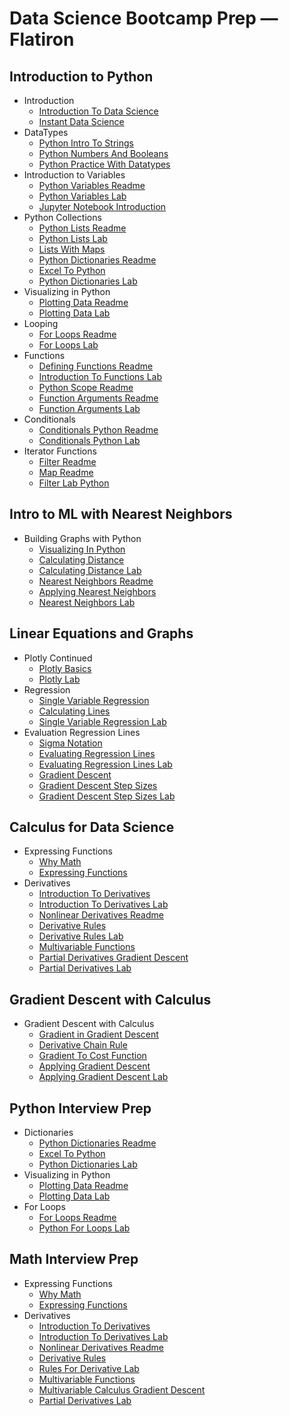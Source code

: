 # Data Science Bootcamp Prep — Flatiron

## Introduction to Python
- Introduction
    - [Introduction To Data Science](/introduction_to_python/introduction/introduction_to_data_science)
    - [Instant Data Science](/introduction_to_python/introduction/instant_data_science)
- DataTypes
    - [Python Intro To Strings](/introduction_to_python/datatypes/python_intro_to_strings)
    - [Python Numbers And Booleans](/introduction_to_python/datatypes/python_numbers_and_booleans)
    - [Python Practice With Datatypes](/introduction_to_python/datatypes/python_practice_with_datatypes)
- Introduction to Variables
    - [Python Variables Readme](/introduction_to_python/introduction_to_variables/python_variables_readme)
    - [Python Variables Lab](/introduction_to_python/introduction_to_variables/python_variables_lab)
    - [Jupyter Notebook Introduction](/introduction_to_python/introduction_to_variables/jupyter_notebook_introduction)
- Python Collections
    - [Python Lists Readme](/introduction_to_python/python_collections/python_lists_readme)
    - [Python Lists Lab](/introduction_to_python/python_collections/python_lists_lab)
    - [Lists With Maps](/introduction_to_python/python_collections/lists_with_maps)
    - [Python Dictionaries Readme](/introduction_to_python/python_collections/python_dictionaries_readme)
    - [Excel To Python](/introduction_to_python/python_collections/excel_to_python)
    - [Python Dictionaries Lab](/introduction_to_python/python_collections/python_dictionaries_lab)
- Visualizing in Python
    - [Plotting Data Readme](/introduction_to_python/visualizing_in_python/plotting_data_readme)
    - [Plotting Data Lab](/introduction_to_python/visualizing_in_python/plotting_data_lab)
- Looping
    - [For Loops Readme](/introduction_to_python/looping/for_loops_readme)
    - [For Loops Lab](/introduction_to_python/looping/for_loops_lab)
- Functions
    - [Defining Functions Readme](/introduction_to_python/functions/defining_functions_readme)
    - [Introduction To Functions Lab](/introduction_to_python/functions/introduction_to_functions_lab)
    - [Python Scope Readme](/introduction_to_python/functions/python_scope_readme)
    - [Function Arguments Readme](/introduction_to_python/functions/function_arguments_readme)
    - [Function Arguments Lab](/introduction_to_python/functions/function_arguments_lab)
- Conditionals
    - [Conditionals Python Readme](/introduction_to_python/conditionals/conditionals_python_readme)
    - [Conditionals Python Lab](/introduction_to_python/conditionals/conditionals_python_lab)
- Iterator Functions
    - [Filter Readme](/introduction_to_python/iterator_functions/filter_readme)
    - [Map Readme](/introduction_to_python/iterator_functions/map_readme)
    - [Filter Lab Python](/introduction_to_python/iterator_functions/filter_lab_python)

## Intro to ML with Nearest Neighbors
- Building Graphs with Python
    - [Visualizing In Python](/intro_to_ml_with_nearest_neighbors/building_graphs_with_python/visualizing_in_python)
    - [Calculating Distance](/intro_to_ml_with_nearest_neighbors/building_graphs_with_python/calculating_distance)
    - [Calculating Distance Lab](/intro_to_ml_with_nearest_neighbors/building_graphs_with_python/calculating_distance_lab)
    - [Nearest Neighbors Readme](/intro_to_ml_with_nearest_neighbors/building_graphs_with_python/nearest_neighbors_readme)
    - [Applying Nearest Neighbors](/intro_to_ml_with_nearest_neighbors/building_graphs_with_python/applying_nearest_neighbors)
    - [Nearest Neighbors Lab](/intro_to_ml_with_nearest_neighbors/building_graphs_with_python/nearest_neighbors_lab)

## Linear Equations and Graphs
- Plotly Continued
    - [Plotly Basics](/linear_equations_and_graphs/plotly_continued/plotly_basics)
    - [Plotly Lab](/linear_equations_and_graphs/plotly_continued/plotly_lab)
- Regression
    - [Single Variable Regression](/linear_equations_and_graphs/regression/single_variable_regression)
    - [Calculating Lines](/linear_equations_and_graphs/regression/calculating_lines)
    - [Single Variable Regression Lab](/linear_equations_and_graphs/regression/single_variable_regression_lab)
- Evaluation Regression Lines
    - [Sigma Notation](/linear_equations_and_graphs/evaluation_regression_lines/sigma_notation)
    - [Evaluating Regression Lines](/linear_equations_and_graphs/evaluation_regression_lines/evaluating_regression_lines)
    - [Evaluating Regression Lines Lab](/linear_equations_and_graphs/evaluation_regression_lines/evaluating_regression_lines_lab)
    - [Gradient Descent](/linear_equations_and_graphs/evaluation_regression_lines/gradient_descent)
    - [Gradient Descent Step Sizes](/linear_equations_and_graphs/evaluation_regression_lines/gradient_descent_step_sizes)
    - [Gradient Descent Step Sizes Lab](/linear_equations_and_graphs/evaluation_regression_lines/gradient_descent_step_sizes_lab)

## Calculus for Data Science
- Expressing Functions
    - [Why Math](/calculus_for_data_science/expressing_functions/why_math)
    - [Expressing Functions](/calculus_for_data_science/expressing_functions/expressing_functions)
- Derivatives
    - [Introduction To Derivatives](/calculus_for_data_science/derivatives/introduction_to_derivatives)
    - [Introduction To Derivatives Lab](/calculus_for_data_science/derivatives/introduction_to_derivatives_lab)
    - [Nonlinear Derivatives Readme](/calculus_for_data_science/derivatives/nonlinear_derivatives_readme)
    - [Derivative Rules](/calculus_for_data_science/derivatives/derivative_rules)
    - [Derivative Rules Lab](/calculus_for_data_science/derivatives/derivative_rules_lab)
    - [Multivariable Functions](/calculus_for_data_science/derivatives/multivariable_functions)
    - [Partial Derivatives Gradient Descent](/calculus_for_data_science/derivatives/partial_derivatives_gradient_descent)
    - [Partial Derivatives Lab](/calculus_for_data_science/derivatives/partial_derivatives_lab)

## Gradient Descent with Calculus
- Gradient Descent with Calculus
    - [Gradient in Gradient Descent](/gradient_descent_with_calculus/gradient_descent_with_calculus/gradient_in_gradient_descent)
    - [Derivative Chain Rule](/gradient_descent_with_calculus/gradient_descent_with_calculus/derivative_chain_rule)
    - [Gradient To Cost Function](/gradient_descent_with_calculus/gradient_descent_with_calculus/gradient_to_cost_function)
    - [Applying Gradient Descent](/gradient_descent_with_calculus/gradient_descent_with_calculus/applying_gradient_descent)
    - [Applying Gradient Descent Lab](/gradient_descent_with_calculus/gradient_descent_with_calculus/applying_gradient_descent_lab)

## Python Interview Prep
- Dictionaries
    - [Python Dictionaries Readme](/python_interview_prep/dictionaries/python_dictionaries_readme)
    - [Excel To Python](/python_interview_prep/dictionaries/excel_to_python)
    - [Python Dictionaries Lab](/python_interview_prep/dictionaries/python_dictionaries_lab)
- Visualizing in Python
    - [Plotting Data Readme](/python_interview_prep/visualizing_in_python/plotting_data_readme)
    - [Plotting Data Lab](/python_interview_prep/visualizing_in_python/plotting_data_lab)
- For Loops
    - [For Loops Readme](/python_interview_prep/for_loops/for_loops_readme)
    - [Python For Loops Lab](/python_interview_prep/for_loops/python_for_loops_lab)

## Math Interview Prep
- Expressing Functions
    - [Why Math](/math_interview_prep/expressing_functions/why_math)
    - [Expressing Functions](/math_interview_prep/expressing_functions/expressing_functions)
- Derivatives
    - [Introduction To Derivatives](/math_interview_prep/derivatives/introduction_to_derivatives)
    - [Introduction To Derivatives Lab](/math_interview_prep/derivatives/introduction_to_derivatives_lab)
    - [Nonlinear Derivatives Readme](/math_interview_prep/derivatives/nonlinear_derivatives_readme)
    - [Derivative Rules](/math_interview_prep/derivatives/derivative_rules)
    - [Rules For Derivative Lab](/math_interview_prep/derivatives/rules_for_derivative_lab)
    - [Multivariable Functions](/math_interview_prep/derivatives/multivariable_functions)
    - [Multivariable Calculus Gradient Descent](/math_interview_prep/derivatives/multivariable_calculus_gradient_descent)
    - [Partial Derivatives Lab](/math_interview_prep/derivatives/partial_derivatives_lab)
